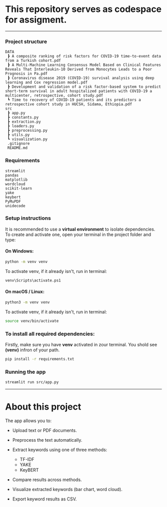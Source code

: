 # This repository serves as codespace for assigment.   
---
### Project structure   

```
DATA
 ┣ A composite ranking of risk factors for COVID-19 time-to-event data from a Turkish cohort.pdf
 ┣ A Multi-Machine Learning Consensus Model Based on Clinical Features Reveals That Interleukin-10 Derived from Monocytes Leads to a Poor Prognosis in Pa.pdf
 ┣ Coronavirus disease 2019 (COVID‑19) survival analysis using deep learning and Cox regression model.pdf
 ┣ Development and validation of a risk factor-based system to predict short-term survival in adult hospitalized patients with COVID-19 a multicenter, retrospective, cohort study.pdf
 ┗ Time to recovery of COVID-19 patients and its predictors a retrospective cohort study in HUCSH, Sidama, Ethiopia.pdf
src
 ┣ app.py
 ┣ constants.py
 ┣ extraction.py
 ┣ loaders.py
 ┣ preprocessing.py
 ┣ utils.py
 ┗ visualization.py
 .gitignore
 README.md
```
### Requirements   

```
streamlit
pandas
matplotlib
wordcloud
scikit-learn
yake
keybert
PyMuPDF
unidecode
```

### Setup instructions   

It is recommended to use a **virtual environment** to isolate dependencies.  
To create and activate one, open your terminal in the project folder and type:  

#### On Windows:  
```bash
python -m venv venv
```
To activate venv, if it already isn't, run in terminal:  
```bash
venv\Scripts\activate.ps1
```

#### On macOS / Linux:  
```bash
python3 -m venv venv
```
To activate venv, if it already isn't, run in terminal:  
```bash
source venv/bin/activate
```

### To install all required dependencies:  
Firstly, make sure you have **venv** activated in zour terminal. You shold see **(venv)** infron of your path.
```bash
pip install -r requirements.txt
```

### Running the app  
```bash
streamlit run src/app.py
```
---
# About this project  

The app allows you to:  
- Upload text or PDF documents.  
- Preprocess the text automatically.  
- Extract keywords using one of three methods:  
    - TF-IDF
    - YAKE
    - KeyBERT

- Compare results across methods.  
- Visualize extracted keywords (bar chart, word cloud).  
- Export keyword results as CSV.  